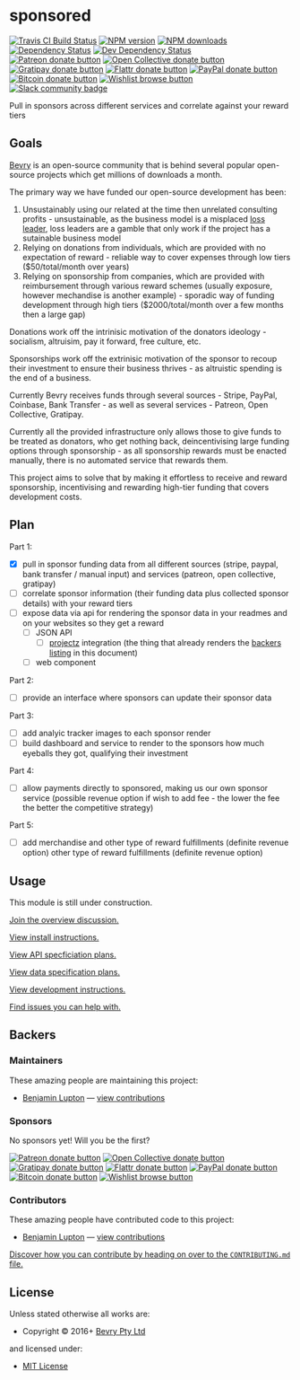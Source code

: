 <!-- TITLE/ -->

<h1>sponsored</h1>

<!-- /TITLE -->


<!-- BADGES/ -->

<span class="badge-travisci"><a href="http://travis-ci.org/bevry/sponsored" title="Check this project's build status on TravisCI"><img src="https://img.shields.io/travis/bevry/sponsored/master.svg" alt="Travis CI Build Status" /></a></span>
<span class="badge-npmversion"><a href="https://npmjs.org/package/sponsored" title="View this project on NPM"><img src="https://img.shields.io/npm/v/sponsored.svg" alt="NPM version" /></a></span>
<span class="badge-npmdownloads"><a href="https://npmjs.org/package/sponsored" title="View this project on NPM"><img src="https://img.shields.io/npm/dm/sponsored.svg" alt="NPM downloads" /></a></span>
<span class="badge-daviddm"><a href="https://david-dm.org/bevry/sponsored" title="View the status of this project's dependencies on DavidDM"><img src="https://img.shields.io/david/bevry/sponsored.svg" alt="Dependency Status" /></a></span>
<span class="badge-daviddmdev"><a href="https://david-dm.org/bevry/sponsored#info=devDependencies" title="View the status of this project's development dependencies on DavidDM"><img src="https://img.shields.io/david/dev/bevry/sponsored.svg" alt="Dev Dependency Status" /></a></span>
<br class="badge-separator" />
<span class="badge-patreon"><a href="https://patreon.com/bevry" title="Donate to this project using Patreon"><img src="https://img.shields.io/badge/patreon-donate-yellow.svg" alt="Patreon donate button" /></a></span>
<span class="badge-opencollective"><a href="https://opencollective.com/bevry" title="Donate to this project using Open Collective"><img src="https://img.shields.io/badge/open%20collective-donate-yellow.svg" alt="Open Collective donate button" /></a></span>
<span class="badge-gratipay"><a href="https://www.gratipay.com/bevry" title="Donate weekly to this project using Gratipay"><img src="https://img.shields.io/badge/gratipay-donate-yellow.svg" alt="Gratipay donate button" /></a></span>
<span class="badge-flattr"><a href="https://flattr.com/profile/balupton" title="Donate to this project using Flattr"><img src="https://img.shields.io/badge/flattr-donate-yellow.svg" alt="Flattr donate button" /></a></span>
<span class="badge-paypal"><a href="https://bevry.me/paypal" title="Donate to this project using Paypal"><img src="https://img.shields.io/badge/paypal-donate-yellow.svg" alt="PayPal donate button" /></a></span>
<span class="badge-bitcoin"><a href="https://bevry.me/bitcoin" title="Donate once-off to this project using Bitcoin"><img src="https://img.shields.io/badge/bitcoin-donate-yellow.svg" alt="Bitcoin donate button" /></a></span>
<span class="badge-wishlist"><a href="https://bevry.me/wishlist" title="Buy an item on our wishlist for us"><img src="https://img.shields.io/badge/wishlist-donate-yellow.svg" alt="Wishlist browse button" /></a></span>
<br class="badge-separator" />
<span class="badge-slackin"><a href="https://slack.bevry.me" title="Join this project's slack community"><img src="https://slack.bevry.me/badge.svg" alt="Slack community badge" /></a></span>

<!-- /BADGES -->


<!-- DESCRIPTION/ -->

Pull in sponsors across different services and correlate against your reward tiers

<!-- /DESCRIPTION -->


## Goals

[Bevry](https://bevry.me) is an open-source community that is behind several popular open-source projects which get millions of downloads a month.

The primary way we have funded our open-source development has been:

1. Unsustainably using our related at the time then unrelated consulting profits - unsustainable, as the business model is a misplaced [loss leader](https://en.wikipedia.org/wiki/Loss_leader), loss leaders are a gamble that only work if the project has a sutainable business model
2. Relying on donations from individuals, which are provided with no expectation of reward - reliable way to cover expenses through low tiers ($50/total/month over years)
3. Relying on sponsorship from companies, which are provided with reimbursement through various reward schemes (usually exposure, however mechandise is another example) - sporadic way of funding development through high tiers ($2000/total/month over a few months then a large gap)

Donations work off the intrinisic motivation of the donators ideology - socialism, altruisim, pay it forward, free culture, etc.

Sponsorships work off the extrinisic motivation of the sponsor to recoup their investment to ensure their business thrives - as altruistic spending is the end of a business.

Currently Bevry receives funds through several sources - Stripe, PayPal, Coinbase, Bank Transfer - as well as several services - Patreon, Open Collective, Gratipay.

Currently all the provided infrastructure only allows those to give funds to be treated as donators, who get nothing back, deincentivising large funding options through sponsorship - as all sponsorship rewards must be enacted manually, there is no automated service that rewards them.

This project aims to solve that by making it effortless to receive and reward sponsorship, incentivising and rewarding high-tier funding that covers development costs.


## Plan

Part 1:
- [x] pull in sponsor funding data from all different sources (stripe, paypal, bank transfer / manual input) and services (patreon, open collective, gratipay)
- [ ] correlate sponsor information (their funding data plus collected sponsor details) with your reward tiers
- [ ] expose data via api for rendering the sponsor data in your readmes and on your websites so they get a reward
  - [ ] JSON API
    - [ ] [projectz](https://github.com/bevry/projectz) integration (the thing that already renders the [backers listing](#backers) in this document)
  - [ ] web component

Part 2:
- [ ] provide an interface where sponsors can update their sponsor data

Part 3:
- [ ] add analyic tracker images to each sponsor render
- [ ] build dashboard and service to render to the sponsors how much eyeballs they got, qualifying their investment

Part 4:
- [ ] allow payments directly to sponsored, making us our own sponsor service (possible revenue option if wish to add fee - the lower the fee the better the competitive strategy)

Part 5:
- [ ] add merchandise and other type of reward fulfillments (definite revenue option) other type of reward fulfillments (definite revenue option)


## Usage

This module is still under construction.

[Join the overview discussion.](https://github.com/bevry/sponsored/issues/7)

[View install instructions.](https://github.com/bevry/sponsored/blob/master/INSTALL.md)

[View API specficiation plans.](https://github.com/bevry/sponsored/blob/master/SPEC.md)

[View data specification plans.](https://github.com/bevry/sponsored/blob/master/DATA.md)

[View development instructions.](https://github.com/bevry/sponsored/blob/master/CONTRIBUTING.md)

[Find issues you can help with.](https://github.com/bevry/sponsored/issues)



<!-- BACKERS/ -->

<h2>Backers</h2>

<h3>Maintainers</h3>

These amazing people are maintaining this project:

<ul><li><a href="http://balupton.com">Benjamin Lupton</a> — <a href="https://github.com/bevry/sponsored/commits?author=balupton" title="View the GitHub contributions of Benjamin Lupton on repository bevry/sponsored">view contributions</a></li></ul>

<h3>Sponsors</h3>

No sponsors yet! Will you be the first?

<span class="badge-patreon"><a href="https://patreon.com/bevry" title="Donate to this project using Patreon"><img src="https://img.shields.io/badge/patreon-donate-yellow.svg" alt="Patreon donate button" /></a></span>
<span class="badge-opencollective"><a href="https://opencollective.com/bevry" title="Donate to this project using Open Collective"><img src="https://img.shields.io/badge/open%20collective-donate-yellow.svg" alt="Open Collective donate button" /></a></span>
<span class="badge-gratipay"><a href="https://www.gratipay.com/bevry" title="Donate weekly to this project using Gratipay"><img src="https://img.shields.io/badge/gratipay-donate-yellow.svg" alt="Gratipay donate button" /></a></span>
<span class="badge-flattr"><a href="https://flattr.com/profile/balupton" title="Donate to this project using Flattr"><img src="https://img.shields.io/badge/flattr-donate-yellow.svg" alt="Flattr donate button" /></a></span>
<span class="badge-paypal"><a href="https://bevry.me/paypal" title="Donate to this project using Paypal"><img src="https://img.shields.io/badge/paypal-donate-yellow.svg" alt="PayPal donate button" /></a></span>
<span class="badge-bitcoin"><a href="https://bevry.me/bitcoin" title="Donate once-off to this project using Bitcoin"><img src="https://img.shields.io/badge/bitcoin-donate-yellow.svg" alt="Bitcoin donate button" /></a></span>
<span class="badge-wishlist"><a href="https://bevry.me/wishlist" title="Buy an item on our wishlist for us"><img src="https://img.shields.io/badge/wishlist-donate-yellow.svg" alt="Wishlist browse button" /></a></span>

<h3>Contributors</h3>

These amazing people have contributed code to this project:

<ul><li><a href="http://balupton.com">Benjamin Lupton</a> — <a href="https://github.com/bevry/sponsored/commits?author=balupton" title="View the GitHub contributions of Benjamin Lupton on repository bevry/sponsored">view contributions</a></li></ul>

<a href="https://github.com/bevry/sponsored/blob/master/CONTRIBUTING.md#files">Discover how you can contribute by heading on over to the <code>CONTRIBUTING.md</code> file.</a>

<!-- /BACKERS -->


<!-- LICENSE/ -->

<h2>License</h2>

Unless stated otherwise all works are:

<ul><li>Copyright &copy; 2016+ <a href="http://bevry.me">Bevry Pty Ltd</a></li></ul>

and licensed under:

<ul><li><a href="http://spdx.org/licenses/MIT.html">MIT License</a></li></ul>

<!-- /LICENSE -->
